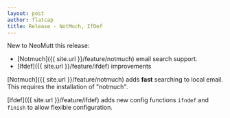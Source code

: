 ```yaml
---
layout: post
author: flatcap
title: Release - NotMuch, IfDef
---
```


New to NeoMutt this release:

- [Notmuch]({{ site.url }}/feature/notmuch) email search support.
- [Ifdef]({{ site.url }}/feature/ifdef) improvements

[Notmuch]({{ site.url }}/feature/notmuch) adds **fast** searching to local email.
This requires the installation of "notmuch".

[Ifdef]({{ site.url }}/feature/ifdef) adds new config functions `ifndef` and `finish` to allow
flexible configuration.

